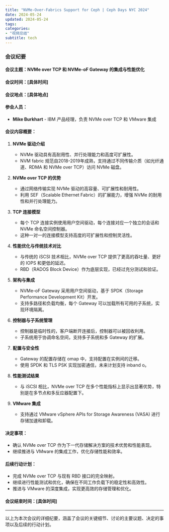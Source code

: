 ```yaml
---
title: "NVMe-Over-Fabrics Support for Ceph | Ceph Days NYC 2024"
date: 2024-05-24
updated: 2024-05-24
tags:
categories:
- "视频总结"
subtitle: tech
---
```



### 会议纪要

#### 会议主题：NVMe over TCP 和 NVMe-oF Gateway 的集成与性能优化

#### 会议时间：[具体时间]

#### 会议地点：[具体地点]

#### 参会人员：
- **Mike Burkhart** - IBM 产品经理，负责 NVMe over TCP 和 VMware 集成

#### 会议内容概要：

1. **NVMe 驱动介绍**
   - NVMe 驱动具有高耐用性、并行处理能力和高度可扩展性。
   - NVM fabric 规范自2018-2019年成熟，支持通过不同传输介质（如光纤通道、RDMA 和 NVMe over TCP）访问 NVMe 磁盘。

2. **NVMe over TCP 的优势**
   - 通过网络传输实现 NVMe 驱动的高容量、可扩展性和耐用性。
   - 利用 SEF（Scalable Ethernet Fabric）的扩展能力，增强 NVMe 的耐用性和并行处理能力。

3. **TCP 连接模型**
   - 每个 TCP 连接实例使用用户空间驱动，每个连接对应一个独立的会话和 NVMe 命名空间控制器。
   - 这种一对一的连接模型支持高度的可扩展性和控制灵活性。

4. **性能优化与传统技术对比**
   - 与传统的 iSCSI 技术相比，NVMe over TCP 提供了更高的吞吐量、更好的 IOPS 和更低的延迟。
   - RBD（RADOS Block Device）作为底层实现，已经过充分测试和验证。

5. **架构与集成**
   - NVMe-oF Gateway 采用用户空间驱动，基于 SPDK（Storage Performance Development Kit）开发。
   - 支持多路径和负载均衡，每个 Gateway 可以加载所有可用的子系统，实现环境隔离。

6. **控制器与子系统管理**
   - 控制器是临时性的，客户端断开连接后，控制器可以被回收利用。
   - 子系统用于协调命名空间，支持多子系统和多 Gateway 的扩展。

7. **配置与安全性**
   - Gateway 的配置存储在 omap 中，支持配置在实例间的迁移。
   - 使用 SPDK 和 TLS PSK 实现加密通信，未来计划支持 inband o。

8. **性能测试结果**
   - 与 iSCSI 相比，NVMe over TCP 在多个性能指标上显示出显著优势，特别是在多节点和多反应器配置下。

9. **VMware 集成**
   - 支持通过 VMware vSphere APIs for Storage Awareness (VASA) 进行存储加速和卸载。

#### 决定事项：
- 确认 NVMe over TCP 作为下一代存储解决方案的技术优势和性能表现。
- 继续推进与 VMware 的集成工作，优化存储性能和效率。

#### 后续行动计划：
- 完成 NVMe over TCP 与现有 RBD 接口的完全映射。
- 继续进行性能测试和优化，确保在不同工作负载下的稳定性和高效性。
- 推进与 VMware 的深度集成，实现更高效的存储管理和优化。

#### 会议结束时间：[具体时间]

---

以上为本次会议的详细纪要，涵盖了会议的关键细节、讨论的主要议题、决定的事项以及后续的行动计划。